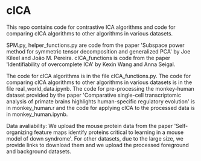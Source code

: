 # cICA
This repo contains code for contrastive ICA algorithms and code for comparing cICA algorithms to other algorithms in various datasets.

SPM.py, helper_functions.py are code from the paper 'Subspace power method for symmetric tensor decomposition and generalized PCA' by Joe Kileel and João M. Pereira.
cICA_functions is code from the paper 'Identifiability of overcomplete ICA' by Kexin Wang and Anna Seigal.

The code for cICA algorithms is in the file cICA_functions.py.
The code for comparing cICA algorithms to other algorithms in various datasets is in the file real_world_data.ipynb.
The code for pre-processing the monkey-human dataset provided by the paper 'Comparative single-cell transcriptomic analysis of primate brains highlights human-specific regulatory evolution' is in monkey_human.r and the code for applying cICA to the processed data is in monkey_human.ipynb.

Data avaliability:
We upload the mouse protein data from the paper 'Self-organizing feature maps identify proteins critical to learning in a mouse model of down syndrome'.
For other datasets, due to the large size, we provide links to download them and we upload the processed foreground and background datasets.
